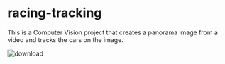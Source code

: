# racing-tracking
This is a Computer Vision project that creates a panorama image from a video and tracks the cars on the image.

![download](https://user-images.githubusercontent.com/4135420/129472965-bf95cb57-fe4c-4912-ae9f-5e711161fae0.png)

